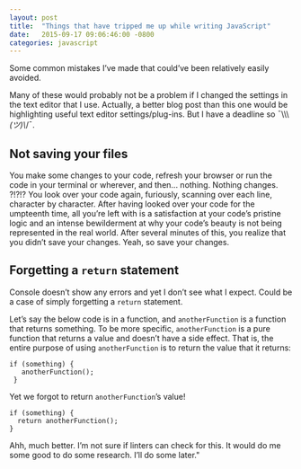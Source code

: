 ```yaml
---
layout: post
title:  "Things that have tripped me up while writing JavaScript"
date:   2015-09-17 09:06:46:00 -0800
categories: javascript
---
```

Some common mistakes I’ve made that could’ve been relatively easily avoided.

Many of these would probably not be a problem if I changed the settings in the text editor that I use. Actually, a better blog post than this one would be highlighting useful text editor settings/plug-ins. But I have a deadline so ¯\\\\\\_(ツ)\\_/¯.

## Not saving your files
You make some changes to your code, refresh your browser or run the code in your terminal or wherever, and then... nothing. Nothing changes. ?!?!? You look over your code again, furiously, scanning over each line, character by character. After having looked over your code for the umpteenth time, all you’re left with is a satisfaction at your code’s pristine logic and an intense bewilderment at why your code’s beauty is not being represented in the real world. After several minutes of this, you realize that you didn’t save your changes. Yeah, so save your changes.

## Forgetting a `return` statement
Console doesn’t show any errors and yet I don’t see what I expect. Could be a case of simply forgetting a `return` statement.

Let’s say the below code is in a function, and `anotherFunction` is a function that returns something. To be more specific, `anotherFunction` is a pure function that returns a value and doesn’t have a side effect. That is, the entire purpose of using `anotherFunction` is to return the value that it returns:
```
if (something) {
   anotherFunction();
 }
```
Yet we forgot to return `anotherFunction`’s value!

```
if (something) {
  return anotherFunction();
}
```
Ahh, much better. I’m not sure if linters can check for this. It would do me some good to do some research. I’ll do some later."